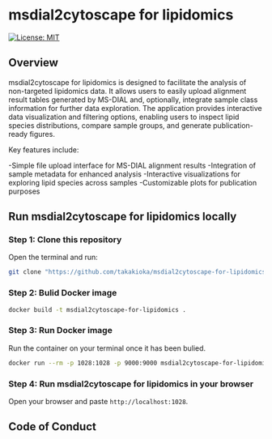 # msdial2cytoscape for lipidomics

<!-- badges: start -->
[![License: MIT](https://img.shields.io/badge/License-MIT-yellow.svg)](https://opensource.org/licenses/MIT)


<!-- badges: end -->

## Overview

msdial2cytoscape for lipidomics is designed to facilitate the analysis of non-targeted lipidomics data. It allows users to easily upload alignment result tables generated by MS-DIAL and, optionally, integrate sample class information for further data exploration. The application provides interactive data visualization and filtering options, enabling users to inspect lipid species distributions, compare sample groups, and generate publication-ready figures.

Key features include:

-Simple file upload interface for MS-DIAL alignment results
-Integration of sample metadata for enhanced analysis
-Interactive visualizations for exploring lipid species across samples
-Customizable plots for publication purposes



## Run msdial2cytoscape for lipidomics locally

### Step 1: Clone this repository

Open the terminal and run:

``` bash
git clone "https://github.com/takakioka/msdial2cytoscape-for-lipidomics.git"
```

### Step 2: Bulid Docker image

``` bash
docker build -t msdial2cytoscape-for-lipidomics .
```

### Step 3: Run Docker image

Run the container on your terminal once it has been bulied.

``` bash
docker run --rm -p 1028:1028 -p 9000:9000 msdial2cytoscape-for-lipidomics
```

### Step 4: Run msdial2cytoscape for lipidomics in your browser

Open your browser and paste `http://localhost:1028`. 

## Code of Conduct



